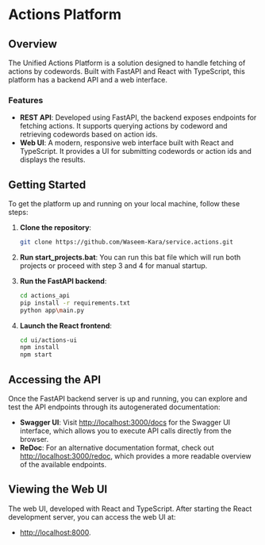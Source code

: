 # Actions Platform

## Overview

The Unified Actions Platform is a solution designed to handle fetching of actions by codewords. Built with FastAPI and React with TypeScript, this platform has a backend API and a web interface.

### Features

- **REST API**: Developed using FastAPI, the backend exposes endpoints for fetching actions. It supports querying actions by codeword and retrieving codewords based on action ids.
- **Web UI**: A modern, responsive web interface built with React and TypeScript. It provides a UI for submitting codewords or action ids and displays the results.


## Getting Started

To get the platform up and running on your local machine, follow these steps:

1. **Clone the repository**:

   ```bash
   git clone https://github.com/Waseem-Kara/service.actions.git

2. **Run start_projects.bat**:
You can run this bat file which will run both projects or proceed with step 3 and 4 for manual startup.

3. **Run the FastAPI backend**:
    ```bash
    cd actions_api
    pip install -r requirements.txt
    python app\main.py

4. **Launch the React frontend**:
    ```bash
    cd ui/actions-ui
    npm install
    npm start

## Accessing the API

Once the FastAPI backend server is up and running, you can explore and test the API endpoints through its autogenerated documentation:

- **Swagger UI**: Visit [http://localhost:3000/docs](http://localhost:3000/docs) for the Swagger UI interface, which allows you to execute API calls directly from the browser.
- **ReDoc**: For an alternative documentation format, check out [http://localhost:3000/redoc](http://localhost:3000/redoc), which provides a more readable overview of the available endpoints.

## Viewing the Web UI

The web UI, developed with React and TypeScript. After starting the React development server, you can access the web UI at:

- [http://localhost:8000](http://localhost:8000).
